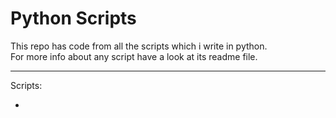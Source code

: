 # Python Scripts
This repo has code from all the scripts which i write in python.<br>
For more info about any script have a look at its readme file.

___
Scripts:<br>
* ![]()